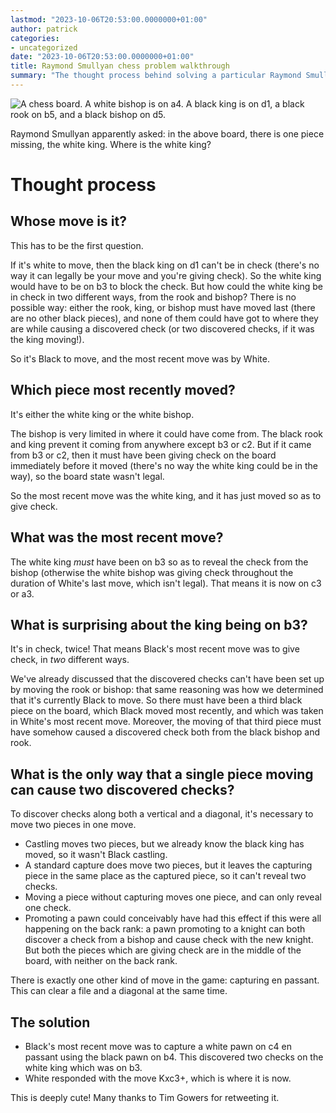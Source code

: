 ```yaml
---
lastmod: "2023-10-06T20:53:00.0000000+01:00"
author: patrick
categories:
- uncategorized
date: "2023-10-06T20:53:00.0000000+01:00"
title: Raymond Smullyan chess problem walkthrough
summary: "The thought process behind solving a particular Raymond Smullyan chess retrograde analysis puzzle."
---
```


![A chess board. A white bishop is on a4. A black king is on d1, a black rook on b5, and a black bishop on d5.](https://pbs.twimg.com/media/F7wXUNxWgAApBsv?format=png&name=360x360 "Smullyan chess puzzle. A white bishop is on a4. A black king is on d1, a black rook on b5, and a black bishop on d5.")

Raymond Smullyan apparently asked: in the above board, there is one piece missing, the white king.
Where is the white king?

# Thought process

## Whose move is it?
This has to be the first question.

If it's white to move, then the black king on d1 can't be in check (there's no way it can legally be your move and you're giving check).
So the white king would have to be on b3 to block the check.
But how could the white king be in check in two different ways, from the rook and bishop?
There is no possible way: either the rook, king, or bishop must have moved last (there are no other black pieces), and none of them could have got to where they are while causing a discovered check (or two discovered checks, if it was the king moving!).

So it's Black to move, and the most recent move was by White.

## Which piece most recently moved?

It's either the white king or the white bishop.

The bishop is very limited in where it could have come from.
The black rook and king prevent it coming from anywhere except b3 or c2.
But if it came from b3 or c2, then it must have been giving check on the board immediately before it moved (there's no way the white king could be in the way), so the board state wasn't legal.

So the most recent move was the white king, and it has just moved so as to give check.

## What was the most recent move?

The white king *must* have been on b3 so as to reveal the check from the bishop (otherwise the white bishop was giving check throughout the duration of White's last move, which isn't legal).
That means it is now on c3 or a3.

## What is surprising about the king being on b3?

It's in check, twice!
That means Black's most recent move was to give check, in *two* different ways.

We've already discussed that the discovered checks can't have been set up by moving the rook or bishop: that same reasoning was how we determined that it's currently Black to move.
So there must have been a third black piece on the board, which Black moved most recently, and which was taken in White's most recent move.
Moreover, the moving of that third piece must have somehow caused a discovered check both from the black bishop and rook.

## What is the only way that a single piece moving can cause two discovered checks?

To discover checks along both a vertical and a diagonal, it's necessary to move two pieces in one move.

* Castling moves two pieces, but we already know the black king has moved, so it wasn't Black castling.
* A standard capture does move two pieces, but it leaves the capturing piece in the same place as the captured piece, so it can't reveal two checks.
* Moving a piece without capturing moves one piece, and can only reveal one check.
* Promoting a pawn could conceivably have had this effect if this were all happening on the back rank: a pawn promoting to a knight can both discover a check from a bishop and cause check with the new knight. But both the pieces which are giving check are in the middle of the board, with neither on the back rank.

There is exactly one other kind of move in the game: capturing en passant.
This can clear a file and a diagonal at the same time.

## The solution

* Black's most recent move was to capture a white pawn on c4 en passant using the black pawn on b4. This discovered two checks on the white king which was on b3.
* White responded with the move Kxc3+, which is where it is now.

This is deeply cute!
Many thanks to Tim Gowers for retweeting it.
